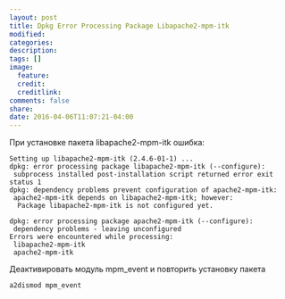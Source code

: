 ```yaml
---
layout: post
title: Dpkg Error Processing Package Libapache2-mpm-itk
modified:
categories:
description:
tags: []
image:
  feature:
  credit:
  creditlink:
comments: false
share:
date: 2016-04-06T11:07:21-04:00
---
```


При установке пакета libapache2-mpm-itk ошибка:

```
Setting up libapache2-mpm-itk (2.4.6-01-1) ...
dpkg: error processing package libapache2-mpm-itk (--configure):
 subprocess installed post-installation script returned error exit status 1
dpkg: dependency problems prevent configuration of apache2-mpm-itk:
 apache2-mpm-itk depends on libapache2-mpm-itk; however:
  Package libapache2-mpm-itk is not configured yet.

dpkg: error processing package apache2-mpm-itk (--configure):
 dependency problems - leaving unconfigured
Errors were encountered while processing:
 libapache2-mpm-itk
 apache2-mpm-itk
```

Деактивировать модуль mpm_event и повторить установку пакета

```
a2dismod mpm_event
```
